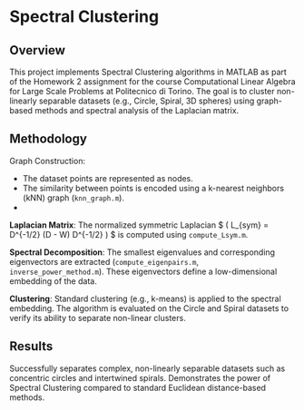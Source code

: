 # Spectral Clustering

## Overview

This project implements Spectral Clustering algorithms in MATLAB as part of the Homework 2 assignment for the course Computational Linear Algebra for Large Scale Problems at Politecnico di Torino.
The goal is to cluster non-linearly separable datasets (e.g., Circle, Spiral, 3D spheres) using graph-based methods and spectral analysis of the Laplacian matrix.

## Methodology

Graph Construction:
  - The dataset points are represented as nodes.
  - The similarity between points is encoded using a k-nearest neighbors (kNN) graph (`knn_graph.m`).
  - 
**Laplacian Matrix**:
The normalized symmetric Laplacian $ \( L_{sym} = D^{-1/2} (D - W) D^{-1/2} \) $ is computed using `compute_Lsym.m`.

**Spectral Decomposition**:
The smallest eigenvalues and corresponding eigenvectors are extracted (`compute_eigenpairs.m`, `inverse_power_method.m`).
These eigenvectors define a low-dimensional embedding of the data.

**Clustering**:
Standard clustering (e.g., k-means) is applied to the spectral embedding.
The algorithm is evaluated on the Circle and Spiral datasets to verify its ability to separate non-linear clusters.

## Results

Successfully separates complex, non-linearly separable datasets such as concentric circles and intertwined spirals.
Demonstrates the power of Spectral Clustering compared to standard Euclidean distance-based methods.
